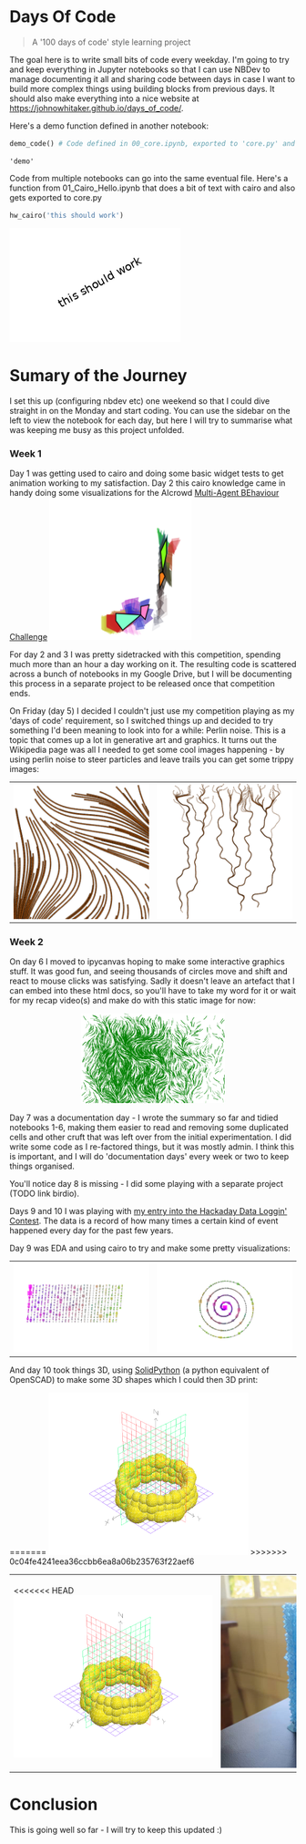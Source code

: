 # Days Of Code
> A '100 days of code' style learning project


The goal here is to write small bits of code every weekday. I'm going to try and keep everything in Jupyter notebooks so that I can use NBDev to manage documenting it all and sharing code between days in case I want to build more complex things using building blocks from previous days. It should also make everything into a nice website at https://johnowhitaker.github.io/days_of_code/.

Here's a demo function defined in another notebook:

```python
demo_code() # Code defined in 00_core.ipynb, exported to 'core.py' and imported at the top of this NB
```




    'demo'



Code from multiple notebooks can go into the same eventual file. Here's a function from 01_Cairo_Hello.ipynb that does a bit of text with cairo and also gets exported to core.py

```python
hw_cairo('this should work')
```


![png](docs/images/output_4_0.png)


# Sumary of the Journey

I set this up (configuring nbdev etc) one weekend so that I could dive straight in on the Monday and start coding. You can use the sidebar on the left to view the notebook for each day, but here I will try to summarise what was keeping me busy as this project unfolded.

### Week 1

Day 1 was getting used to cairo and doing some basic widget tests to get animation working to my satisfaction. Day 2 this cairo knowledge came in handy doing some visualizations for the AIcrowd [Multi-Agent BEhaviour Challenge](https://www.aicrowd.com/challenges/multi-agent-behavior-representation-modeling-measurement-and-applications) 
<img src="outputs/mabe_movement_viz.png" style="width: 250px;">

For day 2 and 3 I was pretty sidetracked with this competition, spending much more than an hour a day working on it. The resulting code is scattered across a bunch of notebooks in my Google Drive, but I will be documenting this process in a separate project to be released once that competition ends. 

On Friday (day 5) I decided I couldn't just use my competition playing as my 'days of code' requirement, so I switched things up and decided to try something I'd been meaning to look into for a while: Perlin noise. This is a topic that comes up a lot in generative art and graphics. It turns out the Wikipedia page was all I needed to get some cool images happening - by using perlin noise to steer particles and leave trails you can get some trippy images:
<!-- <table><tr>
<td> 
<div style="width: 250px;">
<<<<<<< HEAD
<img src="notebooks/outputs/perlin_turtles.png" alt="Drawing"> 
</td>
=======
<img src="outputs/perlin_turtles.png" alt="Drawing"> </td>
>>>>>>> 0c04fe4241eea36ccbb6ea8a06b235763f22aef6
</div>
<td> 
<div style="width: 250px;">
<img src="outputs/perlin_turtles2.png" alt="Drawing2" style="width: 250px;"> </td>
</div>
</tr></table> -->

<table><tr>
<td> 
<img src="notebooks/outputs/perlin_turtles.png" alt="Drawing" style="width: 250px;"> 
</td>
<td> 
<img src="notebooks/outputs/perlin_turtles2.png" alt="Drawing2" style="width: 250px;"> </td>
</tr></table>

### Week 2

On day 6 I moved to ipycanvas hoping to make some interactive graphics stuff. It was good fun, and seeing thousands of circles move and shift and react to mouse clicks was satisfying. Sadly it doesn't leave an artefact that I can embed into these html docs, so you'll have to take my word for it or wait for my recap video(s) and make do with this static image for now:

<div style="width: 50%; display: block; margin-left: auto;  margin-right: auto;">
<img src="outputs/perlin_ipycanvas1.png">
</div>

Day 7 was a documentation day - I wrote the summary so far and tidied notebooks 1-6, making them easier to read and removing some duplicated cells and other cruft that was left over from the initial experimentation. I did write some code as I re-factored things, but it was mostly admin. I think this is important, and I will do 'documentation days' every week or two to keep things organised.

You'll notice day 8 is missing - I did some playing with a separate project (TODO link birdio).

Days 9 and 10 I was playing with [my entry into the Hackaday Data Loggin' Contest](https://hackaday.io/project/178286-data-driven-mood-light). The data is a record of how many times a certain kind of event happened every day for the past few years. 

Day 9 was EDA and using cairo to try and make some pretty visualizations:

<table><tr>
<td> 
<img src="outputs/day_counts_left_to_right.png" alt="Drawing" style="width: 350px;"> </td>
<td> 
<img src="outputs/day_counts_spiral.png" alt="Drawing2" style="width: 350px;"> </td>
</tr></table>

And day 10 took things 3D, using [SolidPython](https://github.com/SolidCode/SolidPython) (a python equivalent of OpenSCAD) to make some 3D shapes which I could then 3D print:

<table><tr>
<td> 
<<<<<<< HEAD
<div style="width: 350px;">
<img src="notebooks/images/drawing_spheres.png" alt="Drawing"> </td>
</div>
<td> 
<div style="width: 350px;">
<img src="notebooks/images/3d_print.jpeg" alt="Drawing2"> </td>
</div>
=======
<img src="images/drawing_spheres.png" alt="Drawing" style="width: 350px;"> </td>
<td> 
<img src="images/3d_print.jpeg" alt="Drawing2" style="width: 350px;"> </td>
>>>>>>> 0c04fe4241eea36ccbb6ea8a06b235763f22aef6
</tr></table>

# Conclusion

This is going well so far - I will try to keep this updated :)
